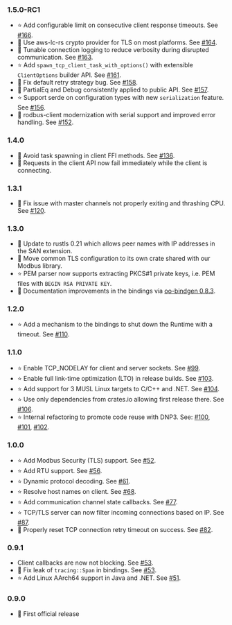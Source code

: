 ### 1.5.0-RC1 ###
* :star: Add configurable limit on consecutive client response timeouts. See [#166](https://github.com/stepfunc/rodbus/pull/166).
* :wrench: Use aws-lc-rs crypto provider for TLS on most platforms. See [#164](https://github.com/stepfunc/rodbus/pull/164).
* :wrench: Tunable connection logging to reduce verbosity during disrupted communication. See [#163](https://github.com/stepfunc/rodbus/pull/163).
* :star: Add `spawn_tcp_client_task_with_options()` with extensible `ClientOptions` builder API. See [#161](https://github.com/stepfunc/rodbus/pull/161).
* :bug: Fix default retry strategy bug. See [#158](https://github.com/stepfunc/rodbus/pull/158).
* :wrench: PartialEq and Debug consistently applied to public API. See [#157](https://github.com/stepfunc/rodbus/pull/157).
* :star: Support serde on configuration types with new `serialization` feature. See [#156](https://github.com/stepfunc/rodbus/pull/156).
* :wrench: rodbus-client modernization with serial support and improved error handling. See [#152](https://github.com/stepfunc/rodbus/pull/152).

### 1.4.0 ###
* :wrench: Avoid task spawning in client FFI methods. See [#136](https://github.com/stepfunc/rodbus/pull/136).
* :wrench: Requests in the client API now fail immediately while the client is connecting.

### 1.3.1 ###
* :bug: Fix issue with master channels not properly exiting and thrashing CPU. See [#120](https://github.com/stepfunc/rodbus/issues/120).

### 1.3.0 ###
* :wrench: Update to rustls 0.21 which allows peer names with IP addresses in the SAN extension.
* :wrench: Move common TLS configuration to its own crate shared with our Modbus library.
* :star: PEM parser now supports extracting PKCS#1 private keys, i.e. PEM files with `BEGIN RSA PRIVATE KEY`.
* :book: Documentation improvements in the bindings via [oo-bindgen 0.8.3](https://github.com/stepfunc/oo_bindgen/blob/main/CHANGELOG.md).

### 1.2.0 ###
* :star: Add a mechanism to the bindings to shut down the Runtime with a timeout. See [#110](https://github.com/stepfunc/rodbus/pull/110).

### 1.1.0 ###
* :star: Enable TCP_NODELAY for client and server sockets. See [#99](https://github.com/stepfunc/rodbus/pull/99).
* :star: Enable full link-time optimization (LTO) in release builds. See [#103](https://github.com/stepfunc/rodbus/pull/103).
* :star: Add support for 3 MUSL Linux targets to C/C++ and .NET. See [#104](https://github.com/stepfunc/rodbus/pull/104).
* :star: Use only dependencies from crates.io allowing first release there. See [#106](https://github.com/stepfunc/rodbus/pull/106).
* :star: Internal refactoring to promote code reuse with DNP3. See: [#100](https://github.com/stepfunc/rodbus/pull/100), [#101](https://github.com/stepfunc/rodbus/pull/101), [#102](https://github.com/stepfunc/rodbus/pull/102).

### 1.0.0 ###
* :star: Add Modbus Security (TLS) support. See [#52](https://github.com/stepfunc/rodbus/pull/52).
* :star: Add RTU support. See [#56](https://github.com/stepfunc/rodbus/pull/56).
* :star: Dynamic protocol decoding. See [#61](https://github.com/stepfunc/rodbus/pull/66).
* :star: Resolve host names on client. See [#68](https://github.com/stepfunc/rodbus/pull/68).
* :star: Add communication channel state callbacks. See [#77](https://github.com/stepfunc/rodbus/issues/77).
* :star: TCP/TLS server can now filter incoming connections based on IP. See [#87](https://github.com/stepfunc/rodbus/pull/87).
* :bug: Properly reset TCP connection retry timeout on success. See [#82](https://github.com/stepfunc/rodbus/issues/82).

### 0.9.1 ###
* Client callbacks are now not blocking.
  See [#53](https://github.com/stepfunc/rodbus/pull/53).
* :bug: Fix leak of `tracing::Span` in bindings.
  See [#53](https://github.com/stepfunc/rodbus/pull/53).
* :star: Add Linux AArch64 support in Java and .NET.
  See [#51](https://github.com/stepfunc/rodbus/pull/51).

### 0.9.0 ###
* :tada: First official release
